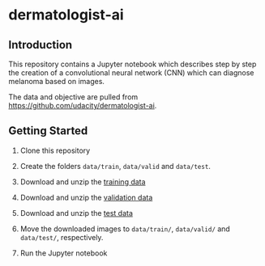 # dermatologist-ai

## Introduction
This repository contains a Jupyter notebook which describes step by step the creation of a convolutional neural network (CNN) which can diagnose melanoma based on images.

The data and objective are pulled from https://github.com/udacity/dermatologist-ai.

## Getting Started
1. Clone this repository

2. Create the folders `data/train`, `data/valid` and `data/test`.

3. Download and unzip the [training data](https://s3-us-west-1.amazonaws.com/udacity-dlnfd/datasets/skin-cancer/train.zip)

4. Download and unzip the [validation data](https://s3-us-west-1.amazonaws.com/udacity-dlnfd/datasets/skin-cancer/valid.zip)

5. Download and unzip the [test data](https://s3-us-west-1.amazonaws.com/udacity-dlnfd/datasets/skin-cancer/test.zip)

6. Move the downloaded images to `data/train/`, `data/valid/` and `data/test/`, respectively.

7. Run the Jupyter notebook